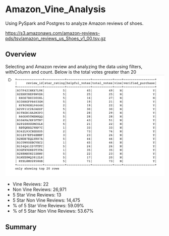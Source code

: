 # Amazon_Vine_Analysis
Using PySpark and Postgres to analyze Amazon reviews of shoes.

https://s3.amazonaws.com/amazon-reviews-pds/tsv/amazon_reviews_us_Shoes_v1_00.tsv.gz

## Overview
Selecting and Amazon review and analyzing the data using filters, withColumn and count.
Below is the total votes greater than 20
![Votes greater than 20](https://github.com/AmirO8/Amazon_Vine_Analysis/blob/main/Resources/Votes%20greater%20than%2020.png)

- Vine Reviews: 22
- Non Vine Reviews: 26,971
- 5 Star Vine Reviews: 13 
- 5 Star Non Vine Reviews: 14,475
- % of 5 Star Vine Reviews: 59.09%
- % of 5 Star Non Vine Reviews: 53.67%

## Summary
